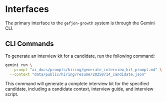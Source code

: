 # Interfaces

The primary interface to the `gefjon-growth` system is through the Gemini CLI.

## CLI Commands

To generate an interview kit for a candidate, run the following command:

```bash
gemini run \
  --prompt "ai_docs/prompts/hiring/generate_interview_kit_prompt.md" \
  --context "data/public/hiring/resume/20250714_candidate.json"
```

This command will generate a complete interview kit for the specified candidate, including a candidate context, interview guide, and interview script.